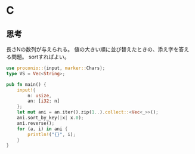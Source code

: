 # C
## 思考
長さNの数列が与えられる。
値の大きい順に並び替えたときの、添え字を答える問題。
sortすればよい。
```rust
use proconio::{input, marker::Chars};
type VS = Vec<String>;

pub fn main() {
    input!{
        n: usize,
        an: [i32; n]
    };
    let mut ani = an.iter().zip(1..).collect::<Vec<_>>();
    ani.sort_by_key(|x| x.0);
    ani.reverse();
    for (a, i) in ani {
        println!("{}", i);
    }
}
```